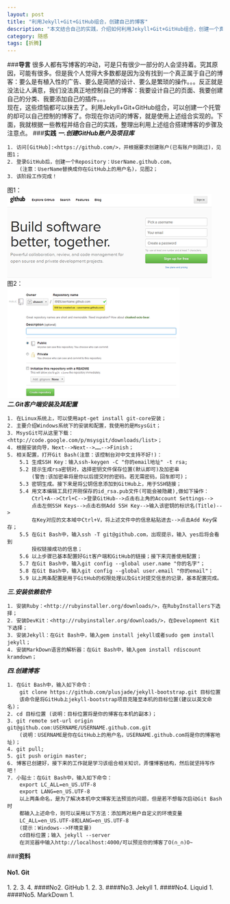 ```yaml
---
layout: post
title: "利用Jekyll+Git+GitHub组合，创建自己的博客"
description: "本文结合自己的实践，介绍如何利用Jekyll+Git+GitHub组合，创建一个真正属于自己的博客。该博客的搭建和使用需要一定的技术基础。"
category: 随感
tags: [折腾]
---
```


###**导言**
很多人都有写博客的冲动，可是只有很少一部分的人会坚持着。究其原因，可能有很多。但是我个人觉得大多数都是因为没有找到一个真正属于自己的博客：要么是有植入性的广告、要么是简陋的设计、要么是繁琐的操作。。。反正就是没法让人满意，我们没法真正地控制自己的博客：我要设计自己的页面、我要创建自己的分类、我要添加自己的插件。。。  
现在，这些烦恼都可以抹去了。利用Jekyll+Git+GitHub组合，可以创建一个托管的却可以自己控制的博客了。你现在你访问的博客，就是使用上述组合实现的。下面，我就根据一些教程并结合自己的实践，整理出利用上述组合搭建博客的步骤及注意点。
###**实践**
__*一.创建GitHub账户及项目库*__  

	1. 访问[GitHub]:<https://github.com/>，并根据要求创建账户(已有账户则跳过)，见图1；
	2. 登录GitHub后，创建一个Repository：UserName.github.com，
		(注意：UserName替换成你在GitHub上的用户名)，见图2；
	3. 该阶段工作完成！
图1：  
![注册GitHub账号](/assets/images/github.png)  
图2：  
![添加SSH Key](/assets/images/createRepo.png)  
__*二.Git客户端安装及其配置*__

	1. 在Linux系统上，可以使用apt-get install git-core安装；
	2. 主要介绍Windows系统下的安装和配置，我使用的是MsysGit；
	3. MsysGit可从这里下载：<http://code.google.com/p/msysgit/downloads/list>；
	4. 根据安装向导，Next-->Next-->……-->Finish；
	5. 相关配置，打开Git Bash(注意：该控制台对中文支持不好!)：
		5.1 生成SSH Key：输入ssh-keygen -C "你的email地址" -t rsa;
		5.2 提示生成rsa密钥对，选择密钥文件保存位置(默认即可)及加密串
			(警告:该加密串将是你以后提交时的密码。若无需密码，回车即可)；
		5.3 密钥生成。接下来是将公钥信息添加到GitHub上，用于SSH链接；
		5.4 用文本编辑工具打开刚保存的id_rsa.pub文件(可能会被隐藏),做如下操作：
			Ctrl+A-->Ctrl+C-->登录GitHub-->点击右上角的Account Settings-->
			点击左侧SSH Keys-->点击右侧Add SSH Key-->输入该密钥的标识名(Title)-->
			在Key对应的文本域中Ctrl+V，将上述文件中的信息粘贴进去-->点击Add Key保存；
		5.5 在Git Bash中，输入ssh -T git@github.com，出现提示，输入 yes后将会看到
			授权链接成功的信息；
		5.6 以上步骤已基本配置好Git客户端和GitHub的链接；接下来完善使用配置；
		5.7 在Git Bash中，输入git config --global user.name "你的名字"；
		5.8 在Git Bash中，输入git config --global user.email "你的email"；
		5.9 以上两条配置是用于GitHub的权限处理以及Git对提交信息的记录，基本配置完成。
__*三.安装依赖软件*__

	1. 安装Ruby：<http://rubyinstaller.org/downloads/>，在RubyInstallers下选择；
	2. 安装DevKit：<http://rubyinstaller.org/downloads/>，在Development Kit下选择；
	3. 安装Jekyll：在Git Bash中，输入gem install jekyll或者sudo gem install jekyll；
	4. 安装MarkDown语言的解析器：在Git Bash中，输入gem install rdiscount kramdown；
__*四.创建博客*__

	1. 在Git Bash中，输入如下命令：
		git clone https://github.com/plusjade/jekyll-bootstrap.git 目标位置
		该命令是将GitHub上jekyll-bootstrap项目克隆至本机的目标位置(建议以英文命名)；
	2. cd 目标位置 (说明：目标位置将是你的博客在本机的副本)；
	3. git remote set-url origin git@github.com:USERNAME/USERNAME.github.com.git
		(说明：USERNAME是你在GitHub上的用户名，USERNAME.github.com将是你的博客地址)；
	4. git pull;
	5. git push origin master;
	6. 博客已创建好，接下来的工作就是学习该组合相关知识，弄懂博客结构，然后就坚持写作吧！
	7. 小贴士：在Git Bash中，输入如下命令：
		export LC_ALL=en_US.UTF-8
		export LANG=en_US.UTF-8
		以上两条命名，是为了解决本机中文博客无法预览的问题，但是若不想每次启动Git Bash时
		都输入上述命令，则可以采用以下方法：添加两对用户自定义的环境变量
		LC_ALL=en_US.UTF-8和LANG=en_US.UTF-8
		(提示：Windows-->环境变量)
		cd目标位置；输入 jekyll --server
		在浏览器中输入http://localhost:4000/可以预览你的博客了O(∩_∩)O~
###**资料**
<h4 id="Git">No1. Git</h4>
	1. <http://rogerdudler.github.com/git-guide/index.zh.html>
	2. <http://git-scm.com/>
	3. <https://github.com/progit/progit>
	4. <https://github.com/blynn/gitmagic>
####No2. GitHub
	1. <https://github.com>
	2. <https://help.github.com/>
	3. <https://github.com/blog>
####No3. Jekyll
	1. <http://jekyllbootstrap.com/>
####No4. Liquid
	1. <https://github.com/Shopify/liquid/wiki>
####No5. MarkDown
	1. <http://wowubuntu.com/markdown/index.html>